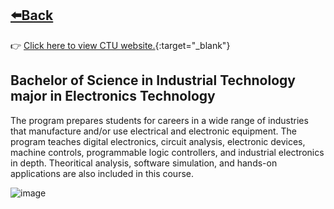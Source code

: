## [⬅️Back](./)
👉 [Click here to view CTU website.](https://www.ctu.edu.ph/){:target="_blank"} 

## Bachelor of Science in Industrial Technology major in Electronics Technology
The program prepares students for careers in a wide range of industries that manufacture and/or use electrical and electronic equipment. The program teaches digital electronics, circuit analysis, electronic devices, machine controls, programmable logic controllers, and industrial electronics in depth. Theoritical analysis, software simulation, and hands-on applications are also included in this course. 

![image](https://github.com/greatcyan/cyrus-baruc-data-analytics-portfolio/assets/95137493/fd46fbfe-920c-4cd8-8c9c-887f7247cafd)
